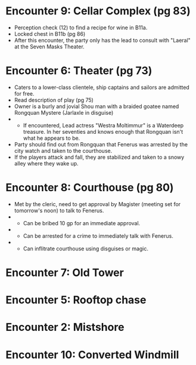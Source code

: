 # Encounter 9: Cellar Complex (pg 83)
* Perception check (12) to find a recipe for wine in B11a.
* Locked chest in B11b (pg 86)
* After this encounter, the party only has the lead to consult with "Laeral" at the Seven Masks Theater.

# Encounter 6: Theater (pg 73)
* Caters to a lower-class clientele, ship captains and sailors are admitted for free.
* Read description of play (pg 75)
* Owner is a burly and jovial Shou man with a braided goatee named Rongquan Mystere (Jarlaxle in disguise)
* * If encountered, Lead actress "Westra Moltimmur" is a Waterdeep treasure. In her seventies and knows enough that Rongquan isn't what he appears to be.
* Party should find out from Rongquan that Fenerus was arrested by the city watch and taken to the courthouse.
* If the players attack and fall, they are stabilized and taken to a snowy alley where they wake up.

# Encounter 8: Courthouse (pg 80)
* Met by the cleric, need to get approval by Magister (meeting set for tomorrow's noon) to talk to Fenerus.
* * Can be bribed 10 gp for an immediate approval.
* * Can be arrested for a crime to immediately talk with Fenerus.
* * Can inflitrate courthouse using disguises or magic. 

# Encounter 7: Old Tower

# Encounter 5: Rooftop chase

# Encounter 2: Mistshore

# Encounter 10: Converted Windmill